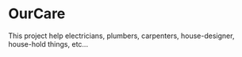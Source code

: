 # OurCare
This project help electricians, plumbers, carpenters, house-designer, house-hold things, etc...    
